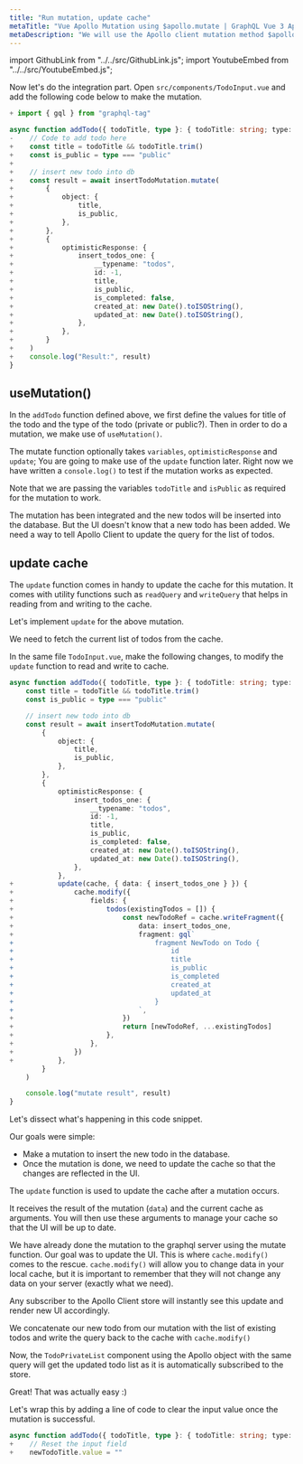 ```yaml
---
title: "Run mutation, update cache"
metaTitle: "Vue Apollo Mutation using $apollo.mutate | GraphQL Vue 3 Apollo Tutorial"
metaDescription: "We will use the Apollo client mutation method $apollo.mutate from vue-apollo as an example to insert new data and update cache locally using readQuery and writeQuery."
---
```


import GithubLink from "../../src/GithubLink.js";
import YoutubeEmbed from "../../src/YoutubeEmbed.js";

<YoutubeEmbed link="https://www.youtube.com/embed/qHPGWfpqQ3o" />

Now let's do the integration part. Open `src/components/TodoInput.vue` and add the following code below to make the mutation.

```ts
+ import { gql } from "graphql-tag"

async function addTodo({ todoTitle, type }: { todoTitle: string; type: string }) {
-    // Code to add todo here
+    const title = todoTitle && todoTitle.trim()
+    const is_public = type === "public"
+
+    // insert new todo into db
+    const result = await insertTodoMutation.mutate(
+        {
+            object: {
+                title,
+                is_public,
+            },
+        },
+        {
+            optimisticResponse: {
+                insert_todos_one: {
+                    __typename: "todos",
+                    id: -1,
+                    title,
+                    is_public,
+                    is_completed: false,
+                    created_at: new Date().toISOString(),
+                    updated_at: new Date().toISOString(),
+                },
+            },
+        }
+    )
+    console.log("Result:", result)
}
```

## useMutation()

In the `addTodo` function defined above, we first define the values for title of the todo and the type of the todo (private or public?). Then in order to do a mutation, we make use of `useMutation()`.

The mutate function optionally takes `variables`, `optimisticResponse` and `update`; You are going to make use of the `update` function later. Right now we have written a `console.log()` to test if the mutation works as expected.

Note that we are passing the variables `todoTitle` and `isPublic` as required for the mutation to work.

The mutation has been integrated and the new todos will be inserted into the database. But the UI doesn't know that a new todo has been added. We need a way to tell Apollo Client to update the query for the list of todos.

## update cache

The `update` function comes in handy to update the cache for this mutation. It comes with utility functions such as `readQuery` and `writeQuery` that helps in reading from and writing to the cache.

Let's implement `update` for the above mutation.

We need to fetch the current list of todos from the cache. 

In the same file `TodoInput.vue`, make the following changes, to modify the `update` function to read and write to cache.

```ts
async function addTodo({ todoTitle, type }: { todoTitle: string; type: string }) {
    const title = todoTitle && todoTitle.trim()
    const is_public = type === "public"

    // insert new todo into db
    const result = await insertTodoMutation.mutate(
        {
            object: {
                title,
                is_public,
            },
        },
        {
            optimisticResponse: {
                insert_todos_one: {
                    __typename: "todos",
                    id: -1,
                    title,
                    is_public,
                    is_completed: false,
                    created_at: new Date().toISOString(),
                    updated_at: new Date().toISOString(),
                },
            },
+           update(cache, { data: { insert_todos_one } }) {
+               cache.modify({
+                   fields: {
+                       todos(existingTodos = []) {
+                           const newTodoRef = cache.writeFragment({
+                               data: insert_todos_one,
+                               fragment: gql`
+                                   fragment NewTodo on Todo {
+                                       id
+                                       title
+                                       is_public
+                                       is_completed
+                                       created_at
+                                       updated_at
+                                   }
+                               `,
+                           })
+                           return [newTodoRef, ...existingTodos]
+                       },
+                   },
+               })
+           },
        }
    )

    console.log("mutate result", result)
}
```

Let's dissect what's happening in this code snippet.

Our goals were simple:

- Make a mutation to insert the new todo in the database.
- Once the mutation is done, we need to update the cache so that the changes are reflected in the UI.

The `update` function is used to update the cache after a mutation occurs.

It receives the result of the mutation (`data`) and the current cache as arguments. You will then use these arguments to manage your cache so that the UI will be up to date.

We have already done the mutation to the graphql server using the mutate function. Our goal was to update the UI. This is where `cache.modify()` comes to the rescue. `cache.modify()` will allow you to change data in your local cache, but it is important to remember that they will not change any data on your server (exactly what we need).

  Any subscriber to the Apollo Client store will instantly see this update and render new UI accordingly.

We concatenate our new todo from our mutation with the list of existing todos and write the query back to the cache with `cache.modify()`

Now, the `TodoPrivateList` component using the Apollo object with the same query will get the updated todo list as it is automatically subscribed to the store.

Great! That was actually easy :)

Let's wrap this by adding a line of code to clear the input value once the mutation is successful.

```ts
async function addTodo({ todoTitle, type }: { todoTitle: string; type: string }) {
+    // Reset the input field
+    newTodoTitle.value = ""
```

